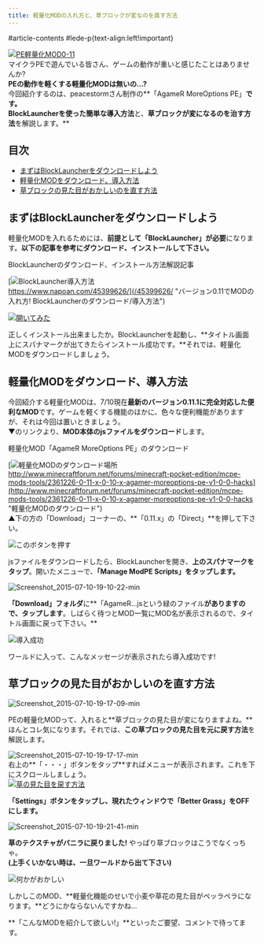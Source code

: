 ```yaml
---
title: 軽量化MODの入れ方と、草ブロックが変なのを直す方法
---
```


#article-contents #lede-p{text-align:left!important}

[![PE軽量化MOD0-11](https://cdn-ak.f.st-hatena.com/images/fotolife/s/sasigume/20210208/20210208140857.png)](#5/8/5800bb1f.png "PE軽量化MOD0-11")  
マイクラPEで遊んでいる皆さん、ゲームの動作が重いと感じたことはありませんか?  
**PEの動作を軽くする軽量化MODは無いの…?**  
今回紹介するのは、peacestormさん制作の**「AgameR MoreOptions PE」**です。  
**BlockLauncherを使った**簡単な導入方法**と、**草ブロックが変になるのを治す方法**を解説します。**

## 目次

*   [まずはBlockLauncherをダウンロードしよう](#inst-bl)
*   [軽量化MODをダウンロード、導入方法](#inst-mod)
*   [草ブロックの見た目がおかしいのを直す方法](#howto-fix)

## まずはBlockLauncherをダウンロードしよう

軽量化MODを入れるためには、**前提として「BlockLauncher」が必要**になります。**以下の記事を参考にダウンロード、インストールして下さい。**

BlockLauncherのダウンロード、インストール方法解説記事

[![BlockLauncher導入方法](https://cdn-ak.f.st-hatena.com/images/fotolife/s/sasigume/20210208/20210208143550.png)  
https://www.napoan.com/45399626/](/45399626/ "バージョン0.11でMODの入れ方! BlockLauncherのダウンロード/導入方法")

[![開いてみた](https://cdn-ak.f.st-hatena.com/images/fotolife/s/sasigume/20210208/20210208162758.png)](#d/c/dcff681c.png "インストール成功")

正しくインストール出来ましたか。BlockLauncherを起動し、**タイトル画面上にスパナマークが出てきたらインストール成功です。**それでは、軽量化MODをダウンロードしましょう。

## 軽量化MODをダウンロード、導入方法

今回紹介する軽量化MODは、7/10現在**最新のバージョン0.11.1に完全対応した便利なMOD**です。ゲームを軽くする機能のほかに、色々な便利機能がありますが、それは今回は置いときましょう。  
▼のリンクより、**MOD本体のjsファイルをダウンロード**します。

軽量化MOD「AgameR MoreOptions PE」のダウンロード

[![軽量化MODのダウンロード場所](https://cdn-ak.f.st-hatena.com/images/fotolife/s/sasigume/20210208/20210208130938.jpg)  
http://www.minecraftforum.net/forums/minecraft-pocket-edition/mcpe-mods-tools/2361226-0-11-x-0-10-x-agamer-moreoptions-pe-v1-0-0-hacks](http://www.minecraftforum.net/forums/minecraft-pocket-edition/mcpe-mods-tools/2361226-0-11-x-0-10-x-agamer-moreoptions-pe-v1-0-0-hacks "軽量化MODのダウンロード")  
▲下の方の「Download」コーナーの、**「0.11.x」の「Direct」**を押して下さい。

![このボタンを押す](https://cdn-ak.f.st-hatena.com/images/fotolife/s/sasigume/20210208/20210208164700.png)

jsファイルをダウンロードしたら、BlockLauncherを開き、**上のスパナマークをタップ**。開いたメニューで、**「Manage ModPE Scripts」をタップします。**

![Screenshot_2015-07-10-19-10-22-min](https://cdn-ak.f.st-hatena.com/images/fotolife/s/sasigume/20210208/20210208161318.png)

**「Download」フォルダ**に**「AgameR…jsという緑のファイル**がありますので、タップします**。しばらく待つとMOD一覧にMOD名が表示されるので、タイトル画面に戻って下さい。**

![導入成功](https://cdn-ak.f.st-hatena.com/images/fotolife/s/sasigume/20210208/20210208131616.png)

ワールドに入って、こんなメッセージが表示されたら導入成功です!

## 草ブロックの見た目がおかしいのを直す方法

![Screenshot_2015-07-10-19-17-09-min](https://cdn-ak.f.st-hatena.com/images/fotolife/s/sasigume/20210208/20210208140103.png)

PEの軽量化MODって、入れると**草ブロックの見た目が変になりますよね。**ほんとコレ気になります。それでは、**この草ブロックの見た目を元に戻す方法**を解説します。

![Screenshot_2015-07-10-19-17-17-min](https://cdn-ak.f.st-hatena.com/images/fotolife/s/sasigume/20210208/20210208154217.png)  
右上の**「・・・」ボタンをタップ**すればメニューが表示されます。これを下にスクロールしましょう。  
[![草の見た目を戻す方法](https://cdn-ak.f.st-hatena.com/images/fotolife/s/sasigume/20210208/20210208130823.png)](#1/6/16e5bb13.png "草の見た目を戻す方法")

**「Settings」**ボタンをタップし、**現れたウィンドウで**「Better Grass」をOFF**にします。**

![Screenshot_2015-07-10-19-21-41-min](https://cdn-ak.f.st-hatena.com/images/fotolife/s/sasigume/20210208/20210208141429.png)

**草のテクスチャがバニラに戻りました!** やっぱり草ブロックはこうでなくっちゃ。  
**(上手くいかない時は、一旦ワールドから出て下さい)**

![何かがおかしい](https://cdn-ak.f.st-hatena.com/images/fotolife/s/sasigume/20210208/20210208161359.png)

しかしこのMOD、**軽量化機能のせいで小麦や草花の見た目がペッラペラになります。**どうにかならないんですかね…

**「こんなMODを紹介して欲しい!」**といったご要望、コメントで待ってます。
